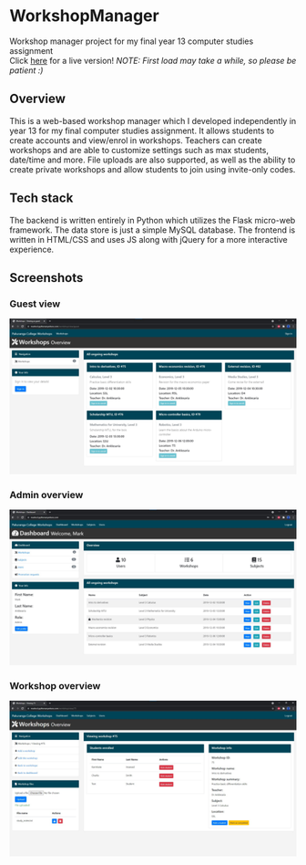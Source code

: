 # WorkshopManager

Workshop manager project for my final year 13 computer studies assignment  
Click [here](https://marknzl.pythonanywhere.com/) for a live version! _NOTE: First load may take a while, so please be patient :)_

## Overview
This is a web-based workshop manager which I developed independently in year 13 for my final computer studies assignment. It allows students to create accounts and view/enrol in workshops. Teachers can create workshops and are able to customize settings such as max students, date/time and more. File uploads are also supported, as well as the ability to create private workshops and allow students to join using invite-only codes.

## Tech stack
The backend is written entirely in Python which utilizes the Flask micro-web framework. The data store is just a simple MySQL database. The frontend is written in HTML/CSS and uses JS along with jQuery for a more interactive experience.

## Screenshots

### Guest view
![guest view](screenshots/guest_view.jpg "Guest View")

### Admin overview
![admin overview](screenshots/admin_overview.jpg "Admin Overview")

### Workshop overview
![workshop overview](screenshots/workshop_overview.jpg "Workshop Overview")